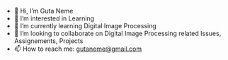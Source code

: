 - 👋 Hi, I’m Guta Neme
- 👀 I’m interested in Learning
- 🌱 I’m currently learning Digital Image Processing
- 💞️ I’m looking to collaborate on Digital Image Processing related Issues, Assignements, Projects
- 📫 How to reach me: gutaneme@gmail.com

<!---
Guta19/Guta19 is a ✨ special ✨ repository because its `README.md` (this file) appears on your GitHub profile.
You can click the Preview link to take a look at your changes.
--->
